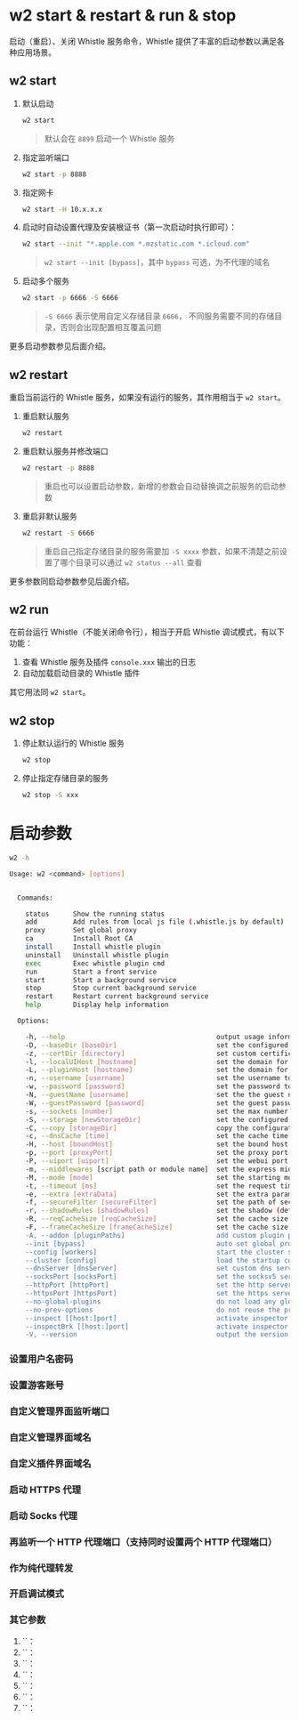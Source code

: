 # w2 start & restart & run & stop
启动（重启）、关闭 Whistle 服务命令，Whistle 提供了丰富的启动参数以满足各种应用场景。

## w2 start
1. 默认启动
    ``` sh
    w2 start
    ```
    > 默认会在 `8899` 启动一个 Whistle 服务
2. 指定监听端口
    ``` sh
    w2 start -p 8888
    ```
3. 指定网卡
    ``` sh
    w2 start -H 10.x.x.x
    ```
4. 启动时自动设置代理及安装根证书（第一次启动时执行即可）：
    ``` sh
    w2 start --init "*.apple.com *.mzstatic.com *.icloud.com"
    ```
    > `w2 start --init [bypass]`，其中 `bypass` 可选，为不代理的域名
5. 启动多个服务
    ``` sh
    w2 start -p 6666 -S 6666
    ```
    > `-S 6666` 表示使用自定义存储目录 `6666`， 不同服务需要不同的存储目录，否则会出现配置相互覆盖问题

更多启动参数参见后面介绍。

## w2 restart
重启当前运行的 Whistle 服务，如果没有运行的服务，其作用相当于 `w2 start`。

1. 重启默认服务
    ``` sh
    w2 restart
    ```
2. 重启默认服务并修改端口
    ``` sh
    w2 restart -p 8888
    ```
    > 重启也可以设置启动参数，新增的参数会自动替换调之前服务的启动参数
3. 重启非默认服务
    ``` sh
    w2 restart -S 6666
    ```
    > 重启自己指定存储目录的服务需要加 `-S xxxx` 参数，如果不清楚之前设置了哪个目录可以通过 `w2 status --all` 查看

更多参数同启动参数参见后面介绍。

## w2 run
在前台运行 Whistle（不能关闭命令行），相当于开启 Whistle 调试模式，有以下功能：
1. 查看 Whistle 服务及插件 `console.xxx` 输出的日志
2. 自动加载启动目录的 Whistle 插件

其它用法同 `w2 start`。
## w2 stop
1. 停止默认运行的 Whistle 服务
    ``` sh
    w2 stop
    ```
2. 停止指定存储目录的服务
    ``` sh
    w2 stop -S xxx
    ```

# 启动参数
``` sh
w2 -h

Usage: w2 <command> [options]


  Commands:

    status      Show the running status
    add         Add rules from local js file (.whistle.js by default)
    proxy       Set global proxy
    ca          Install Root CA
    install     Install whistle plugin
    uninstall   Uninstall whistle plugin
    exec        Exec whistle plugin cmd
    run         Start a front service
    start       Start a background service
    stop        Stop current background service
    restart     Restart current background service
    help        Display help information

  Options:

    -h, --help                                      output usage information
    -D, --baseDir [baseDir]                         set the configured storage root path
    -z, --certDir [directory]                       set custom certificate store directory
    -l, --localUIHost [hostname]                    set the domain for the web ui (local.whistlejs.com by default)
    -L, --pluginHost [hostname]                     set the domain for the web ui of plugin  (as: "script=a.b.com&vase=x.y.com")
    -n, --username [username]                       set the username to access the web ui
    -w, --password [password]                       set the password to access the web ui
    -N, --guestName [username]                      set the the guest name to access the web ui (can only view the data)
    -W, --guestPassword [password]                  set the guest password to access the web ui (can only view the data)
    -s, --sockets [number]                          set the max number of cached connections on each domain (256 by default)
    -S, --storage [newStorageDir]                   set the configured storage directory
    -C, --copy [storageDir]                         copy the configuration of the specified directory to a new directory
    -c, --dnsCache [time]                           set the cache time of DNS (60000ms by default)
    -H, --host [boundHost]                          set the bound host (INADDR_ANY by default)
    -p, --port [proxyPort]                          set the proxy port (8899 by default)
    -P, --uiport [uiport]                           set the webui port
    -m, --middlewares [script path or module name]  set the express middlewares loaded at startup (as: xx,yy/zz.js)
    -M, --mode [mode]                               set the starting mode (as: pureProxy|debug|multiEnv|capture|disableH2|network|rules|plugins|prod)
    -t, --timeout [ms]                              set the request timeout (360000ms by default)
    -e, --extra [extraData]                         set the extra parameters for plugin
    -f, --secureFilter [secureFilter]               set the path of secure filter
    -r, --shadowRules [shadowRules]                 set the shadow (default) rules
    -R, --reqCacheSize [reqCacheSize]               set the cache size of request data (600 by default)
    -F, --frameCacheSize [frameCacheSize]           set the cache size of webSocket and socket's frames (512 by default)
    -A, --addon [pluginPaths]                       add custom plugin paths
    --init [bypass]                                 auto set global proxy (and bypass) and install Root CA
    --config [workers]                              start the cluster server and set worker number (os.cpus().length by default)
    --cluster [config]                              load the startup config from a local file
    --dnsServer [dnsServer]                         set custom dns servers
    --socksPort [socksPort]                         set the socksv5 server port
    --httpPort [httpPort]                           set the http server port
    --httpsPort [httpsPort]                         set the https server port
    --no-global-plugins                             do not load any globally installed plugins
    --no-prev-options                               do not reuse the previous options when restarting
    --inspect [[host:]port]                         activate inspector on host:port (127.0.0.1:9229 by default)
    --inspectBrk [[host:]port]                      activate inspector on host:port and break at start of user script (127.0.0.1:9229 by default)
    -V, --version                                   output the version number
```

### 设置用户名密码


### 设置游客账号


### 自定义管理界面监听端口


### 自定义管理界面域名


### 自定义插件界面域名


### 启动 HTTPS 代理


### 启动 Socks 代理


### 再监听一个 HTTP 代理端口（支持同时设置两个 HTTP 代理端口）


### 作为纯代理转发

### 开启调试模式


### 其它参数
1. ``：
2. ``：
3. ``：
4. ``：
5. ``：
7. ``：
8. ``：
